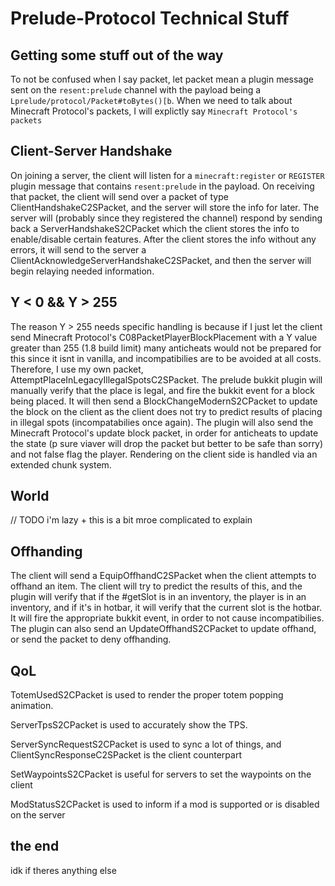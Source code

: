 # Prelude-Protocol Technical Stuff

## Getting some stuff out of the way
To not be confused when I say packet, let packet mean a plugin message sent on the `resent:prelude` channel with the payload being a `Lprelude/protocol/Packet#toBytes()[b`.
When we need to talk about Minecraft Protocol's packets, I will explictly say `Minecraft Protocol's packets`

## Client-Server Handshake
On joining a server, the client will listen for a `minecraft:register` or `REGISTER` plugin message that contains `resent:prelude` in the payload.
On receiving that packet, the client will send over a packet of type ClientHandshakeC2SPacket, and the server will store the info for later. 
The server will (probably since they registered the channel) respond by sending back a ServerHandshakeS2CPacket which the client stores the info to enable/disable certain features.
After the client stores the info without any errors, it will send to the server a ClientAcknowledgeServerHandshakeC2SPacket, and then the server will begin relaying needed information.

## Y < 0 && Y > 255
The reason Y > 255 needs specific handling is because if I just let the client send Minecraft Protocol's C08PacketPlayerBlockPlacement with a Y value greater than 255 (1.8 build limit)
many anticheats would not be prepared for this since it isnt in vanilla, and incompatibilies are to be avoided at all costs. Therefore, I use my own packet, AttemptPlaceInLegacyIllegalSpotsC2SPacket.
The prelude bukkit plugin will manually verify that the place is legal, and fire the bukkit event for a block being placed. It will then send a BlockChangeModernS2CPacket to update the block on the client
as the client does not try to predict results of placing in illegal spots (incompatabilies once again). The plugin will also send the Minecraft Protocol's update block packet, in order for anticheats 
to update the state (p sure viaver will drop the packet but better to be safe than sorry) and not false flag the player. Rendering on the client side is handled via an extended chunk system.

## World
// TODO i'm lazy + this is a bit mroe complicated to explain

## Offhanding
The client will send a EquipOffhandC2SPacket when the client attempts to offhand an item. The client will try to predict the results of this, and the plugin will verify that if the #getSlot is in an inventory, the player is in an inventory, and if it's in hotbar, it will verify that the current slot is the hotbar. It will fire the appropriate bukkit event, in order to not cause incompatibilies.
The plugin can also send an UpdateOffhandS2CPacket to update offhand, or send the packet to deny offhanding.

## QoL
TotemUsedS2CPacket is used to render the proper totem popping animation.

ServerTpsS2CPacket is used to accurately show the TPS.

ServerSyncRequestS2CPacket is used to sync a lot of things, and ClientSyncResponseC2SPacket is the client counterpart

SetWaypointsS2CPacket is useful for servers to set the waypoints on the client

ModStatusS2CPacket is used to inform if a mod is supported or is disabled on the server

## the end
idk if theres anything else
